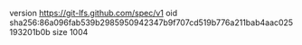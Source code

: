 version https://git-lfs.github.com/spec/v1
oid sha256:86a096fab539b2985950942347b9f707cd519b776a211bab4aac025193201b0b
size 1004
